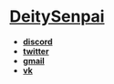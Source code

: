# [DeitySenpai](https://github.com/DeitySenpai)
* **[discord](https://discord.gg/xFZHVFU)**
* **[twitter](https://twitter.com/home?lang=ru)**
* **[gmail](https://mail.google.com/mail/u/0/#inbox?compose=CllgCJvnJMrXBvtnHlgvxvvvdJRTKbpQDcpFmDmgNGPDSvGWCwWWbFfBvmQHJpRPzjvWlxhFpcg)**
* **[vk](https://vk.com/deitysenpai)**
